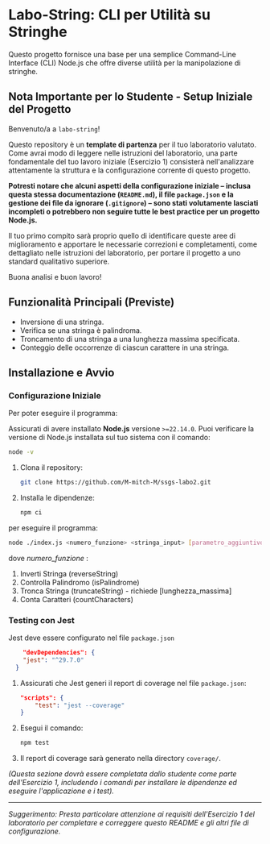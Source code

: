 # Labo-String: CLI per Utilità su Stringhe

Questo progetto fornisce una base per una semplice Command-Line Interface (CLI) Node.js che offre diverse utilità per la manipolazione di stringhe.

## Nota Importante per lo Studente - Setup Iniziale del Progetto

Benvenuto/a a `labo-string`!

Questo repository è un **template di partenza** per il tuo laboratorio valutato. Come avrai modo di leggere nelle istruzioni del laboratorio, una parte fondamentale del tuo lavoro iniziale (Esercizio 1) consisterà nell'analizzare attentamente la struttura e la configurazione corrente di questo progetto.

**Potresti notare che alcuni aspetti della configurazione iniziale – inclusa questa stessa documentazione (`README.md`), il file `package.json` e la gestione dei file da ignorare (`.gitignore`) – sono stati volutamente lasciati incompleti o potrebbero non seguire tutte le best practice per un progetto Node.js.**

Il tuo primo compito sarà proprio quello di identificare queste aree di miglioramento e apportare le necessarie correzioni e completamenti, come dettagliato nelle istruzioni del laboratorio, per portare il progetto a uno standard qualitativo superiore.

Buona analisi e buon lavoro!

## Funzionalità Principali (Previste)

* Inversione di una stringa.
* Verifica se una stringa è palindroma.
* Troncamento di una stringa a una lunghezza massima specificata.
* Conteggio delle occorrenze di ciascun carattere in una stringa.

## Installazione e Avvio

### Configurazione Iniziale

Per poter eseguire il programma:

Assicurati di avere installato **Node.js** versione `>=22.14.0`. Puoi verificare la versione di Node.js installata sul tuo sistema con il comando:

```bash
node -v
```
1. Clona il repository:
    ```bash
    git clone https://github.com/M-mitch-M/ssgs-labo2.git
    ```

2. Installa le dipendenze:
    ```bash
    npm ci
    ```

per eseguire il programma:
```bash
node ./index.js <numero_funzione> <stringa_input> [parametro_aggiuntivo]
```
dove *numero_funzione* :
1. Inverti Stringa (reverseString)
2. Controlla Palindromo (isPalindrome)
3. Tronca Stringa (truncateString) - richiede [lunghezza_massima]
4. Conta Caratteri (countCharacters)

### Testing con Jest
Jest deve essere configurato nel file `package.json`
```json
    "devDependencies": {
    "jest": "^29.7.0"
  }
```

1. Assicurati che Jest generi il report di coverage nel file `package.json`:
    ```json
    "scripts": {
        "test": "jest --coverage"
    }
    ```
2. Esegui il comando:
    ```bash
    npm test
    ```
3. Il report di coverage sarà generato nella directory `coverage/`.


*(Questa sezione dovrà essere completata dallo studente come parte dell'Esercizio 1, includendo i comandi per installare le dipendenze ed eseguire l'applicazione e i test).*

---

*Suggerimento: Presta particolare attenzione ai requisiti dell'Esercizio 1 del laboratorio per completare e correggere questo README e gli altri file di configurazione.*